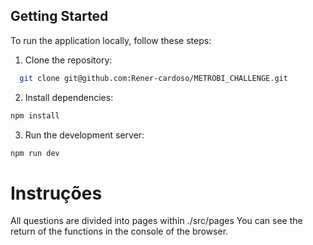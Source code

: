 ## Getting Started

To run the application locally, follow these steps:

1. Clone the repository:

```bash
  git clone git@github.com:Rener-cardoso/METROBI_CHALLENGE.git
```

2. Install dependencies:

```bash
npm install
```

3. Run the development server:

```bash
npm run dev
```

# Instruções

All questions are divided into pages within ./src/pages
You can see the return of the functions in the console of the browser.